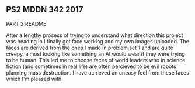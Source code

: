 ## PS2 MDDN 342 2017

PART 2 README

After a lengthy process of trying to understand what direction this project was heading in I finally got face working and my own images uploaded.
The faces are derived from the ones I made in problem set 1 and are quite creepy, almost looking like something an AI would wear if they were trying to be human. This led me to choose faces of world leaders who in science fiction (and sometimes in real life) are often percieved to be evil robots planning mass destruction. I have achieved an uneasy feel from these faces which I'm pleased with. 